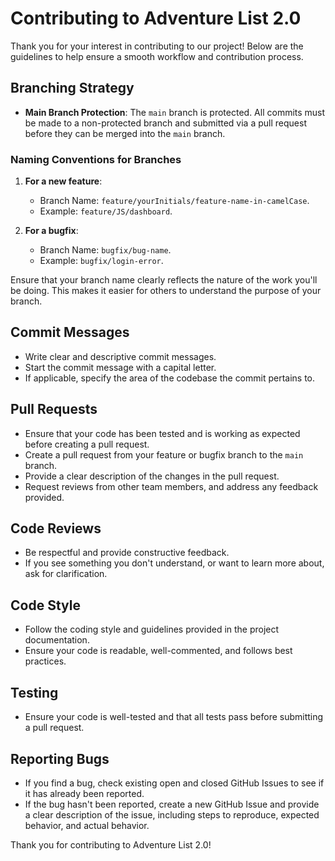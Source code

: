# Contributing to Adventure List 2.0

Thank you for your interest in contributing to our project! Below are the guidelines to help ensure a smooth workflow and contribution process.

## Branching Strategy

- **Main Branch Protection**:
   The `main` branch is protected. All commits must be made to a non-protected branch and submitted via a pull request before they can be merged into the `main` branch.

### Naming Conventions for Branches

1. **For a new feature**:
    - Branch Name: `feature/yourInitials/feature-name-in-camelCase`.
    - Example: `feature/JS/dashboard`.

2. **For a bugfix**:
    - Branch Name: `bugfix/bug-name`.
    - Example: `bugfix/login-error`.

Ensure that your branch name clearly reflects the nature of the work you'll be doing. This makes it easier for others to understand the purpose of your branch.

## Commit Messages

- Write clear and descriptive commit messages.
- Start the commit message with a capital letter.
- If applicable, specify the area of the codebase the commit pertains to.

## Pull Requests

- Ensure that your code has been tested and is working as expected before creating a pull request.
- Create a pull request from your feature or bugfix branch to the `main` branch.
- Provide a clear description of the changes in the pull request.
- Request reviews from other team members, and address any feedback provided.

## Code Reviews

- Be respectful and provide constructive feedback.
- If you see something you don't understand, or want to learn more about, ask for clarification.

## Code Style

- Follow the coding style and guidelines provided in the project documentation.
- Ensure your code is readable, well-commented, and follows best practices.

## Testing

- Ensure your code is well-tested and that all tests pass before submitting a pull request.

## Reporting Bugs

- If you find a bug, check existing open and closed GitHub Issues to see if it has already been reported.
- If the bug hasn't been reported, create a new GitHub Issue and provide a clear description of the issue, including steps to reproduce, expected behavior, and actual behavior.

Thank you for contributing to Adventure List 2.0!
